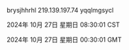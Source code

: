 brysjhhrhl 219.139.197.74 yqqlmgsycl

2024年 10月 27日 星期日 08:30:01 CST

2024年 10月 27日 星期日 00:30:01 GMT
